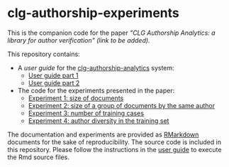 # clg-authorship-experiments

This is the companion code for the paper *"CLG Authorship Analytics: a library for author verification" (link to be added).*

This repository contains:

- A *user guide* for the [clg-authorship-analytics](https://github.com/erwanm/clg-authorship-analytics) system:
    - [User guide part 1](https://erwanm.github.io/clg-authorship-experiments/user-guide-part1.html)
    - [User guide part 2](https://erwanm.github.io/clg-authorship-experiments/user-guide-part2.html)
- The code for the experiments presented in the paper:
    - [Experiment 1: size of documents](https://erwanm.github.io/clg-authorship-experiments/expe1.html)
    - [Experiment 2: size of a group of documents by the same author](https://erwanm.github.io/clg-authorship-experiments/expe2.html)
    - [Experiment 3: number of training cases](https://erwanm.github.io/clg-authorship-experiments/expe3.html)
    - [Experiment 4: author diversity in the training set](https://erwanm.github.io/clg-authorship-experiments/expe4.html)
 
The documentation and experiments are provided as [RMarkdown](https://rmarkdown.rstudio.com/) documents for the sake of reproducibility. The source code is included in this repository. Please follow the instructions in the [user guide]((https://erwanm.github.io/clg-authorship-experiments/user-guide-part1.html)) to execute the Rmd source files.

